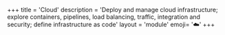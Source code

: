 +++
title = 'Cloud'
description = 'Deploy and manage cloud infrastructure; explore containers, pipelines, load balancing, traffic, integration and security; define infrastructure as code'
layout = 'module'
emoji= '☁️'
+++
<!-- Removed from website because unsure if we will cover this. Paste the following right above "+++" if it's needed : menu = ['syllabus', 'tracks'] -->